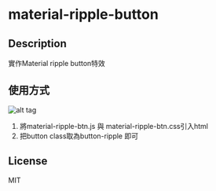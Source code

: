 # material-ripple-button

## Description

實作Material ripple button特效

## 使用方式
![alt tag](https://cloud.githubusercontent.com/assets/429250/14198589/6e567e74-f80e-11e5-83f7-e6feeddff77d.jpg)

1. 將material-ripple-btn.js 與 material-ripple-btn.css引入html
2. 把button class取為button-ripple 即可


## License

MIT
